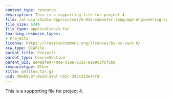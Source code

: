 ```yaml
---
content_type: resource
description: This is a supporting file for project 4.
file: /ol-ocw-studio-app/courses/6-035-computer-language-engineering-spring-2010/d8e65c0f0e2da9afcb5c392e31de4bfd_p4files.tar.gz
file_size: 5249
file_type: application/x-tar
learning_resource_types:
- Projects
license: https://creativecommons.org/licenses/by-nc-sa/4.0/
ocw_type: OCWFile
parent_title: Projects
parent_type: CourseSection
parent_uid: ad4a9fe4-40de-d1ea-0321-e199c3f6f5b8
resourcetype: Other
title: p4files.tar.gz
uid: d8e65c0f-0e2d-a9af-cb5c-392e31de4bfd
---
```

This is a supporting file for project 4.